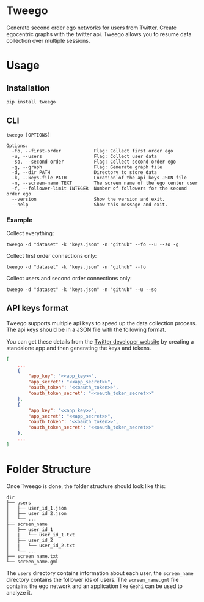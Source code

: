 # Tweego

Generate second order ego networks for users from Twitter. Create egocentric graphs with the twitter api. Tweego allows you to resume data collection over multiple sessions.

# Usage

## Installation

```
pip install tweego
```

## CLI

```
tweego [OPTIONS]

Options:
  -fo, --first-order            Flag: Collect first order ego
  -u, --users                   Flag: Collect user data
  -so, --second-order           Flag: Collect second order ego
  -g, --graph                   Flag: Generate graph file
  -d, --dir PATH                Directory to store data
  -k, --keys-file PATH          Location of the api keys JSON file
  -n, --screen-name TEXT        The screen name of the ego center user
  -f, --follower-limit INTEGER  Number of followers for the second order ego
  --version                     Show the version and exit.
  --help                        Show this message and exit.
```

### Example

Collect everything:

```
tweego -d "dataset" -k "keys.json" -n "github" --fo --u --so -g
```

Collect first order connections only:

```
tweego -d "dataset" -k "keys.json" -n "github" --fo
```

Collect users and second order connections only:

```
tweego -d "dataset" -k "keys.json" -n "github" --u --so
```

## API keys format

Tweego supports multiple api keys to speed up the data collection process. The api keys should be in a JSON file with the following format.

You can get these details from the [Twitter developer website](https://developer.twitter.com/en/portal/projects-and-apps) by creating a standalone app and then generating the keys and tokens.

```json
[
    ...
    {
        "app_key": "<<app_key>>",
        "app_secret": "<<app_secret>>",
        "oauth_token": "<<oauth_token>>",
        "oauth_token_secret": "<<oauth_token_secret>>"
    },
    {
        "app_key": "<<app_key>>",
        "app_secret": "<<app_secret>>",
        "oauth_token": "<<oauth_token>>",
        "oauth_token_secret": "<<oauth_token_secret>>"
    },
    ...
]
```

# Folder Structure

Once Tweego is done, the folder structure should look like this:

```
dir
├── users
│   ├── user_id_1.json
│   ├── user_id_2.json
│   └── ...
├── screen_name
│   ├── user_id_1
│   |   └── user_id_1.txt
│   ├── user_id_2
│   |   └── user_id_2.txt
│   └── ...
├── screen_name.txt
└── screen_name.gml
```

The `users` directory contains information about each user, the `screen_name` directory contains the follower ids of users. The `screen_name.gml` file contains the ego network and an application like `Gephi` can be used to analyze it.